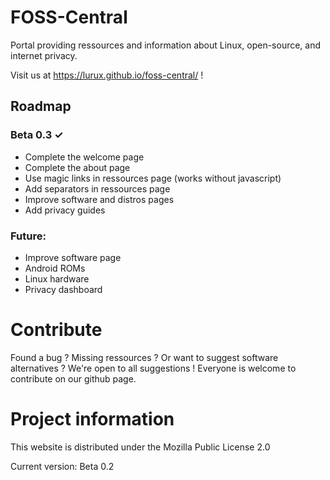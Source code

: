 # FOSS-Central

Portal providing ressources and information about Linux, open-source, and internet privacy.

Visit us at https://lurux.github.io/foss-central/ !

## Roadmap

### Beta 0.3 ✓

- Complete the welcome page
- Complete the about page
- Use magic links in ressources page (works without javascript)
- Add separators in ressources page
- Improve software and distros pages
- Add privacy guides

### Future:

- Improve software page
- Android ROMs
- Linux hardware
- Privacy dashboard

# Contribute

Found a bug ? Missing ressources ? Or want to suggest software alternatives ? We're open to all suggestions ! Everyone is welcome to contribute on our github page.

# Project information

This website is distributed under the Mozilla Public License 2.0

Current version: Beta 0.2
